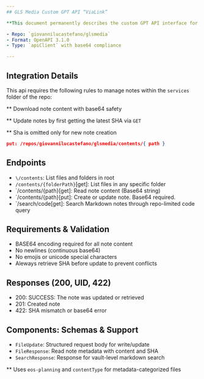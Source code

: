 ```yaml
---
## GLS Media Custom GPT API “ViaLink”

**This document permanently describes the custom GPT API interface for the GLS Media operational assistant.

- Repo: `giovannilucastefano/glsmedia`
- Format: OpenAPI 3.1.0
- Type: `apiClient` with base64 compliance

---
```


## Integration Details

This api requires the following rules to manage notes within the `services` folder of the repo:

** Download note content with base64 safety

** Update notes by first getting the latest SHA via `GET`

** Sha is omitted only for new note creation

```json
put: /repos/giovannilucastefano/glsmedia/contents/{ path }
```

## Endpoints

- `\/contents`: List files and folders in root
- `/contents/{folderPath}`[get]: List files in any specific folder
- `\/contents/{path}[get]: Read note content (Base64 string)
- `/contents/{path}[put]: Create or update note. Base64 required.
- `/search/code[get]: Search Markdown notes through repo-limited code query

## Requirements & Validation

- BASE64 encoding required for all note content
- No newlines (continuous base64)
- No emojis or unicode special characters
- Aleways retrieve SHA before update to prevent conflicts

## Responses (200, UID, 422)

- 200: SUCCESS: The note was updated or retrieved
- 201: Created note
- 422: SHA mismatch or base64 error

## Components: Schemas & Support

- `FileUpdate`: Structured request body for write/update
- `FileResponse`: Read note metadata with content and SHA
- `SearchResponse`: Response for vault-level markdown search

** Uses `eos-planning` and `contentType` for metadata-categorized files

